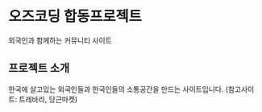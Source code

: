 # 오즈코딩 합동프로젝트 
외국인과 함께하는 커뮤니티 사이트 

## 프로젝트 소개 
한국에 살고있는 외국인들과 한국인들의 소통공간을 만드는 사이트입니다. (참고사이트: 트레바리, 당근마켓)
